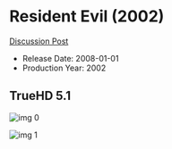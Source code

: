 # Resident Evil (2002)

[Discussion Post](https://www.avsforum.com/threads/bass-eq-for-filtered-movies.2995212/post-58322072)

* Release Date: 2008-01-01
* Production Year: 2002

## TrueHD 5.1

![img 0](https://i.imgur.com/H5k9qoh.jpg)

![img 1](https://i.imgur.com/8WMsJBQ.jpg)

